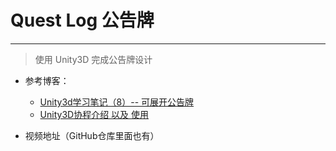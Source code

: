 # Quest Log 公告牌
---
>使用 Unity3D 完成公告牌设计

* 参考博客：
    * [Unity3d学习笔记（8）-- 可展开公告牌](https://blog.csdn.net/x2_yt/article/details/71330103)
    * [Unity3D协程介绍 以及 使用](https://blog.csdn.net/huang9012/article/details/38492937)

* 视频地址（GitHub仓库里面也有）
